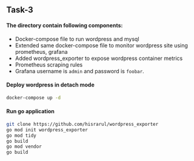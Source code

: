 ## Task-3

#### The directory contain following components:
+ Docker-compose file to run wordpress and mysql
+ Extended same docker-compose file to monitor wordpress site using prometheus, grafana
+ Added wordpress_exporter to expose wordpress container metrics
+ Prometheus scraping rules
+ Grafana username is `admin` and password is `foobar`.

#### Deploy wordpress in detach mode
```bash
docker-compose up -d
```

#### Run go application
```bash
git clone https://github.com/hisrarul/wordpress_exporter
go mod init wordpress_exporter
go mod tidy
go build
go mod vendor
go build
```